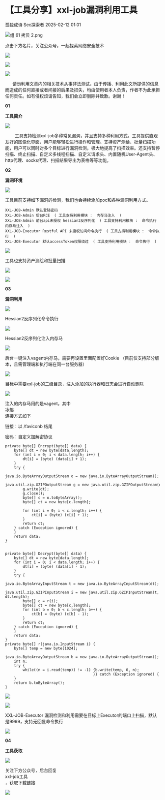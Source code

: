 #  【工具分享】xxl-job漏洞利用工具   
孤独成诗  Sec探索者   2025-02-12 01:01  
  
![](https://mmbiz.qpic.cn/mmbiz_png/Melo944GVOJECe5vg2C5YWgpyo1D5bCkJrGicxw4mL5UYpL9RmBdKdft5iatHZicb4BrxO3ENyQOEVKKDeSwTG2Jw/640?wx_fmt=other&from=appmsg&tp=webp&wxfrom=5&wx_lazy=1&wx_co=1 "组 61 拷贝 2.png")  
  
点击下方名片，关注公众号，一起探索网络安全技术  
  
  
  
  
![](https://mmbiz.qpic.cn/mmbiz_png/Melo944GVOJECe5vg2C5YWgpyo1D5bCkYN4sZibCVo6EFo0N9b7Kib4I4N6j6Y10tynLOdgov9ibUmaNwW5yeoCbQ/640?wx_fmt=other&from=appmsg&tp=webp&wxfrom=5&wx_lazy=1&wx_co=1 "")  
  
![](https://mmbiz.qpic.cn/mmbiz_png/Melo944GVOJECe5vg2C5YWgpyo1D5bCkhic5lbbPcpxTLtLccZ04WhwDotW7g2b3zBgZeS5uvFH4dxf0tj0Rutw/640?wx_fmt=other&from=appmsg&tp=webp&wxfrom=5&wx_lazy=1&wx_co=1 "")  
  
![](https://mmbiz.qpic.cn/mmbiz_png/Melo944GVOJECe5vg2C5YWgpyo1D5bCk524CiapZejYicic1Hf8LPt8qR893A3IP38J3NMmskDZjyqNkShewpibEfA/640?wx_fmt=other&from=appmsg&tp=webp&wxfrom=5&wx_lazy=1&wx_co=1 "")  
  
      请勿利用文章内的相关技术从事非法测试，由于传播、利用此文所提供的信息而造成的任何直接或者间接的后果及损失，均由使用者本人负责，作者不为此承担任何责任。如有侵权烦请告知，我们会立即删除并致歉。谢谢！  
  
**01**  
  
**工具简介**  
  
![](https://mmbiz.qpic.cn/mmbiz_gif/Melo944GVOJECe5vg2C5YWgpyo1D5bCkEPVCSE8TicyQLuettC2pcGgfe3PY8L2lHia8ZWLcNr1Fz7p3pb69Voow/640?wx_fmt=gif&from=appmsg&tp=webp&wxfrom=5&wx_lazy=1 "")  
  
  
        工具支持检测xxl-job多种常见漏洞，并且支持多种利用方式。工具提供直观友好的图像化界面，用户能够轻松进行操作和管理。支持资产测绘、批量扫描功能，用户可以同时对多个目标进行漏洞检测，极大地提高了扫描效率。还支持暂停扫描、终止扫描、自定义多线程扫描、自定义请求头、内置随机User-Agent头、http代理、socks代理、扫描结果导出为表格等等功能。  
  
  
**02**  
  
**漏洞环境**  
  
![](https://mmbiz.qpic.cn/mmbiz_gif/Melo944GVOJECe5vg2C5YWgpyo1D5bCkEPVCSE8TicyQLuettC2pcGgfe3PY8L2lHia8ZWLcNr1Fz7p3pb69Voow/640?wx_fmt=gif&from=appmsg&tp=webp&wxfrom=5&wx_lazy=1 "")  
  
  
工具目前支持如下漏洞的检测，我们也会持续添加poc和各种漏洞利用方式。  
```
XXL-JOB-Admin 默认登陆密码
XXL-JOB-Admin 后台RCE  ( 工具支持利用模块 :  内存马注入  )
XXL-JOB-Admin 前台api未授权 hessian2反序列化  ( 工具支持利用模块 :  命令执行 内存马注入  )
XXL-JOB-Executor Restful API 未授权访问命令执行  ( 工具支持利用模块 :  命令执行  )
XXL-JOB-Executor 默认accessToken权限绕过  ( 工具支持利用模块 :  命令执行  )
```  
  
![](https://mmbiz.qpic.cn/sz_mmbiz_png/nu5RSfRGpzObpvibwW9bYhiblcvNaDKqWfreib85nxF69DrIuPKjWwVWZQtY54YuqcyxXwpfcn460lQKY1A0q6p7Q/640?wx_fmt=png&from=appmsg "")  
  
工具也支持资产测绘和批量扫描  
  
![](https://mmbiz.qpic.cn/sz_mmbiz_png/nu5RSfRGpzObpvibwW9bYhiblcvNaDKqWft6QnuJbHtqylZCpFZZq2KicLOZtnhViaFaZ61LaaCJqSA11yFx32zxMA/640?wx_fmt=png&from=appmsg "")  
  
![](https://mmbiz.qpic.cn/sz_mmbiz_png/nu5RSfRGpzObpvibwW9bYhiblcvNaDKqWfG9hzOl5gV465ZGfeia6lf3ZiaWQCPcStduae7QbibuEibibicYgBiaaDWomvQ/640?wx_fmt=png&from=appmsg "")  
  
  
**03**  
  
**漏洞利用**  
  
![](https://mmbiz.qpic.cn/mmbiz_gif/Melo944GVOJECe5vg2C5YWgpyo1D5bCkEPVCSE8TicyQLuettC2pcGgfe3PY8L2lHia8ZWLcNr1Fz7p3pb69Voow/640?wx_fmt=gif&from=appmsg&tp=webp&wxfrom=5&wx_lazy=1 "")  
  
  
Hessian2反序列化命令执行  
  
![](https://mmbiz.qpic.cn/sz_mmbiz_png/nu5RSfRGpzObpvibwW9bYhiblcvNaDKqWfenQNDsCxW5Ik67fqNpRibjuxLZw6vkqBFShfHwcOF1qE5U1BOLzSqKw/640?wx_fmt=png&from=appmsg "")  
  
Hessian2反序列化注入内存马  
  
![](https://mmbiz.qpic.cn/sz_mmbiz_png/nu5RSfRGpzObpvibwW9bYhiblcvNaDKqWfje4qy5YPxvlEshzvypUpId9nYlbp4jHibicIMzmF5mRN7qarTknib91FA/640?wx_fmt=png&from=appmsg "")  
  
后台一键注入vagent内存马，需要再设置里面配置好Cookie （目前仅支持部分版本，且需管理端和执行端在同一台服务器）  
  
![](https://mmbiz.qpic.cn/sz_mmbiz_png/nu5RSfRGpzObpvibwW9bYhiblcvNaDKqWfGCa2FS4r82chFCpeWCkKqL9PicehHTyYiac9kNDldpggDpEF8TicLgdyg/640?wx_fmt=png&from=appmsg "")  
  
目标中需要xxl-job的二级目录，注入添加的执行器和日志会进行自动删除  
  
![](https://mmbiz.qpic.cn/sz_mmbiz_png/nu5RSfRGpzObpvibwW9bYhiblcvNaDKqWfYy2DdaIibfK7QuSABS0lFK9iaTc7DpeCDw9E6IMo2SAn1TiaSu4eibBkJQ/640?wx_fmt=png&from=appmsg "")  
  
注入的内存马用的是vagent，其中  
冰蝎  
连接方式如下  
  
链接：以 /faviconb 结尾  
  
密码：自定义加解密协议  
```
private byte[] Encrypt(byte[] data) {
    byte[] dt = new byte[data.length];
    for (int i = 0; i < data.length; i++) {
        dt[i] = (byte) (data[i] + 1);
    }
    try {
        java.io.ByteArrayOutputStream o = new java.io.ByteArrayOutputStream();
        java.util.zip.GZIPOutputStream g = new java.util.zip.GZIPOutputStream(o);
        g.write(dt);
        g.close();
        byte[] c = o.toByteArray();
        byte[] ct = new byte[c.length];

        for (int i = 0; i < c.length; i++) {
            ct[i] = (byte) (c[i] + 1);
        }
        return ct;
    } catch (Exception ignored) {
    }
    return data;
}


private byte[] Decrypt(byte[] data) {
    byte[] dt = new byte[data.length];
    for (int i = 0; i < data.length; i++) {
        dt[i] = (byte) (data[i] - 1);
    }
    try {
        java.io.ByteArrayInputStream t = new java.io.ByteArrayInputStream(dt);
        java.util.zip.GZIPInputStream i = new java.util.zip.GZIPInputStream(t, dt.length);
        byte[] c = r(i);
        byte[] ct = new byte[c.length];
        for (int b = 0; b < c.length; b++) {
            ct[b] = (byte) (c[b] - 1);
        }
        return ct;
    } catch (Exception ignored) {
    }
    return data;
}
private byte[] r(java.io.InputStream i) {
    byte[] temp = new byte[1024];
    java.io.ByteArrayOutputStream b = new java.io.ByteArrayOutputStream();
    int n;
    try {
        while((n = i.read(temp)) != -1) {b.write(temp, 0, n);
                                        }} catch (Exception ignored) {
    }
    return b.toByteArray();
}
```  
  
![](https://mmbiz.qpic.cn/sz_mmbiz_png/nu5RSfRGpzObpvibwW9bYhiblcvNaDKqWf9TmKksCwLapfKsYX6Q5mgPMoNjZahI8ZQs60MheZ27CsIanjt9XMOw/640?wx_fmt=png&from=appmsg "")  
  
![](https://mmbiz.qpic.cn/sz_mmbiz_png/nu5RSfRGpzObpvibwW9bYhiblcvNaDKqWfOcrDmibwYFfP3ekicgWpWRY8KqgY6xtWB76tK0K4hYkuucezDJnEWRsw/640?wx_fmt=png&from=appmsg "")  
  
XXL-JOB-Executor 漏洞检测和利用需要在目标上Executor的端口上扫描，默认是9999，支持无回显命令执行  
  
![](https://mmbiz.qpic.cn/sz_mmbiz_png/nu5RSfRGpzObpvibwW9bYhiblcvNaDKqWfYlxc7EjLBE1fKNKAPD5ySJCQhaYUpBKFt0UllkFlHAa5fseEeyBmew/640?wx_fmt=png&from=appmsg "")  
  
  
**04**  
  
**工具获取**  
  
![](https://mmbiz.qpic.cn/mmbiz_gif/Melo944GVOJECe5vg2C5YWgpyo1D5bCkEPVCSE8TicyQLuettC2pcGgfe3PY8L2lHia8ZWLcNr1Fz7p3pb69Voow/640?wx_fmt=gif&from=appmsg&tp=webp&wxfrom=5&wx_lazy=1 "")  
  
  
关注下方公众号，后台回复  
xxl-job工具  
，获取下载链接  
  
  
  
  
![](https://mmbiz.qpic.cn/mmbiz_gif/Melo944GVOIOyOhEZkrWlcianYlTNGEkfxOuWBhteCiaRdaHtePHhJMovro0Xia8kibfibrTD6TZPkMibu0pzvicIzHLg/640?wx_fmt=gif&from=appmsg&tp=webp&wxfrom=5&wx_lazy=1 "")  
  
          
  
  
